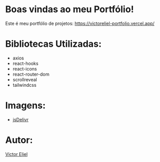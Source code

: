 # Boas vindas ao meu Portfólio!

Este é meu portfólio de projetos: https://victoreliel-portfolio.vercel.app/


# Bibliotecas Utilizadas:

- axios
- react-hooks
- react-icons
- react-router-dom
- scrollreveal
- tailwindcss


# Imagens:

- <a href="https://www.jsdelivr.com/">jsDelivr</a>


# Autor:
<a href="https://github.com/victoreliel">Victor Eliel</a>
